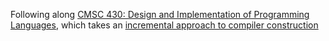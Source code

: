 Following along [CMSC 430: Design and Implementation of Programming
Languages][1], which takes an [incremental approach to compiler
construction][2]

[1]: http://www.cs.umd.edu/class/fall2019/cmsc430/index.html
[2]: http://scheme2006.cs.uchicago.edu/11-ghuloum.pdf
